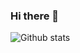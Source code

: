 ### Hi there 👋

![Github stats](https://github-readme-stats.vercel.app/api?username=Emmanuel-Cangy&theme=highcontrast&show_icons=true&count_private=true)

